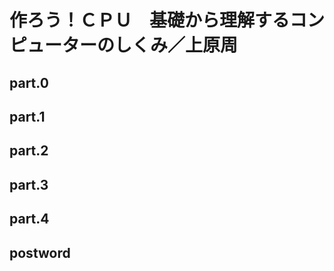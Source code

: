  # 作ろう！ＣＰＵ　基礎から理解するコンピューターのしくみ／上原周

 ## part.0
 
 ## part.1
 
 ## part.2
 
 ## part.3
 
 ## part.4
 
 ## postword

